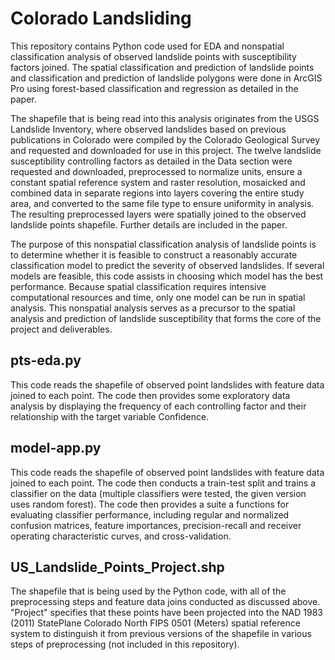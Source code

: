 # Colorado Landsliding

This repository contains Python code used for EDA and nonspatial classification analysis of observed landslide
points with susceptibility factors joined. The spatial classification and prediction of landslide points
and classification and prediction of landslide polygons were done in ArcGIS Pro using forest-based classification
and regression as detailed in the paper.

The shapefile that is being read into this analysis originates from the USGS Landslide Inventory, where observed
landslides based on previous publications in Colorado were compiled by the Colorado Geological Survey and requested
and downloaded for use in this project. The twelve landslide susceptibility controlling factors as detailed in the 
Data section were requested and downloaded, preprocessed to normalize units, ensure a constant spatial reference
system and raster resolution, mosaicked and combined data in separate regions into layers covering the entire
study area, and converted to the same file type to ensure uniformity in analysis. The resulting preprocessed
layers were spatially joined to the observed landslide points shapefile. Further details are included in the paper.

The purpose of this nonspatial classification analysis of landslide points is to determine whether it is feasible
to construct a reasonably accurate classification model to predict the severity of observed landslides. If several
models are feasible, this code assists in choosing which model has the best performance. Because spatial classification
requires intensive computational resources and time, only one model can be run in spatial analysis. This nonspatial
analysis serves as a precursor to the spatial analysis and prediction of landslide susceptibility that forms the core of
the project and deliverables.

## pts-eda.py

This code reads the shapefile of observed point landslides with feature data joined to each point.
The code then provides some exploratory data analysis by displaying the frequency of each controlling factor and
their relationship with the target variable Confidence. 

## model-app.py

This code reads the shapefile of observed point landslides with feature data joined to each point.
The code then conducts a train-test split and trains a classifier on the data (multiple classifiers were tested,
the given version uses random forest). The code then provides a suite a functions for evaluating classifier performance,
including regular and normalized confusion matrices, feature importances, precision-recall and receiver operating
characteristic curves, and cross-validation.

## US_Landslide_Points_Project.shp

The shapefile that is being used by the Python code, with all of the preprocessing steps and feature data joins 
conducted as discussed above. "Project" specifies that these points have been projected into the NAD 1983 (2011)
StatePlane Colorado North FIPS 0501 (Meters) spatial reference system to distinguish it from previous versions
of the shapefile in various steps of preprocessing (not included in this repository).
